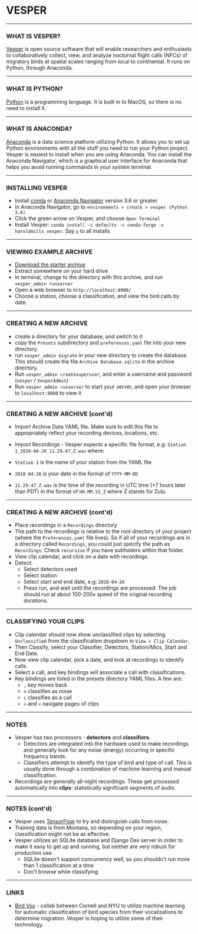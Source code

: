 # VESPER

---

### WHAT IS VESPER?

[Vesper](https://github.com/HaroldMills/Vesper) is open source software that will enable researchers and enthusiasts to collaboratively collect, view, and analyze nocturnal flight calls (NFCs) of migratory birds at spatial scales ranging from local to continental. It runs on Python, through Anaconda.

---

### WHAT IS PYTHON?

[Python](https://www.python.org/) is a programming language. It is built in to MacOS, so there is no need to install it. 

---

### WHAT IS ANACONDA?

[Anaconda](https://www.anaconda.com/download/#macos) is a data science platform utilizing Python. It allows you to set up Python environments with all the stuff you need to run your Python project. Vesper is easiest to install when you are using Anaconda. You can install the Anaconda Navigator, which is a graphical user interface for Anaconda that helps you avoid running commands in your system terminal. 

---

### INSTALLING VESPER

* Install [conda](https://conda.io/docs/user-guide/install/macos.html) or [Anaconda Navigator](https://www.anaconda.com/download/#macos) version 3.6 or greater.
* In Anaconda Navigator, go to `environments > create > vesper (Python 3.6)`
* Click the green arrow on Vesper, and choose `Open Terminal`
* Install Vesper: `conda install -c defaults -c conda-forge -c haroldmills vesper`. Say `y` to all installs

---

### VIEWING EXAMPLE ARCHIVE

* [Download the starter archive](https://github.com/HaroldMills/Vesper-Example-Archive/archive/v0.3.0.zip)
* Extract somewhere on your hard drive
* In terminal, change to the directory with this archive, and run `vesper_admin runserver`
* Open a web browser to `http://localhost:8000/`
* Choose a station, choose a classification, and view the bird calls by date.

---

### CREATING A NEW ARCHIVE

* create a directory for your database, and switch to it
* copy the `Presets` subdirectory and `preferences.yaml` file into your new directory.
* run `vesper_admin migrate` in your new directory to create the database. This should create the file `Archive Database.sqlite` in the archive directory.
* Run `vesper_admin createsuperuser`, and enter a username and password (`vesper` / `VesperAdmin`)
* Run `vesper_admin runserver` to start your server, and open your browser to `localhost:8000` to view it

---

### CREATING A NEW ARCHIVE (cont'd)

* Import Archive Data YAML file. Make sure to edit this file to appropriately reflect your recording devices, locations, etc.
* Import Recordings - Vesper expects a specific file format, e.g: `Station 1_2018-04-26_11.29.47_Z.wav` where:

* `Station 1` is the name of your station from the YAML file
* `2018-04-26` is your date in the format of `YYYY-MM-DD`
* `11.29.47_Z.wav` is the time of the recording in UTC time (+7 hours later than PDT) in the format of `HH.MM.SS_Z` where Z stands for Zulu.

---

### CREATING A NEW ARCHIVE (cont'd)

* Place recordings in a `Recordings` directory
* The path to the recordings is relative to the root directory of your project (where the `Preferences.yaml` file lives). So if all of your recordings are in a directory called `Recordings`, you could just specify the path as `Recordings`. Check `recursive` if you have subfolders within that folder.
* View clip calendar, and click on a date with recordings.
* Detect:
	* Select detectors used
	* Select station
	* Select start and end date, e.g: `2018-04-26`
	* Press run, and wait until the recordings are processed. The job should run at about 100-200x speed of the original recording durations.

---

### CLASSIFYING YOUR CLIPS

* Clip calendar should now show unclassified clips by selecting `Unclassified` from the classification dropdown in `View > Clip Calendar`.
* Then Classify, select your Classifier, Detectors, Station/Mics, Start and End Date.
* Now view clip calendar, pick a date, and look at recordings to identify calls.
* Select a call, and key bindings will associate a call with classifications.
* Key bindings are listed in the presets directory YAML files. A few are:
	* `,` key moves back
	* `n` classifies as noise
	* `c` classifies as a call
	* `>` and `<` navigate pages of clips

---

### NOTES

* Vesper has two processors - **detectors** and **classifiers**. 
	* Detectors are integrated into the hardware used to make recordings and generally look for any noise (energy) occurring in specific frequency bands.
	* Classifiers attempt to identify the type of bird and type of call. This is usually done through a combination of machine-learning and manual classification.
* Recordings are generally all-night recordings. These get processed automatically into **clips**: statistically significant segments of audio.

--- 

### NOTES (cont'd)

* Vesper uses [TensorFlow](https://www.tensorflow.org/) to try and distinguish calls from noise. 
* Training data is from Montana, so depending on your region, classification might not be as effective.
* Vesper utilizes an SQLite database and Django Dev server in order to make it easy to get up and running, but neither are very robust for production use.
	* SQLite doesn't support concurrency well, so you shouldn't run more than 1 classification at a time
	* Don't browse while classifying

---

### LINKS

* [Bird Vox](https://wp.nyu.edu/birdvox/resources/) - collab between Cornell and NYU to utilize machine learning for automatic classification of bird species from their vocalizations to determine migration. Vesper is hoping to utilize some of their technology.